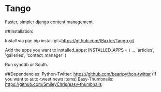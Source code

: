 Tango
=====

Faster, simpler django content management.


##Installation:

Install via pip:
    pip install git+https://github.com/tBaxter/Tango.git

Add the apps you want to installed_apps:
    INSTALLED_APPS = (
        ...
        'articles',
        'galleries',
        'contact_manager'
    )

Run syncdb or South.

##Dependencies:
Python-Twitter: https://github.com/bear/python-twitter (if you want to auto-tweet news items)
Easy-Thumbnails: https://github.com/SmileyChris/easy-thumbnails
